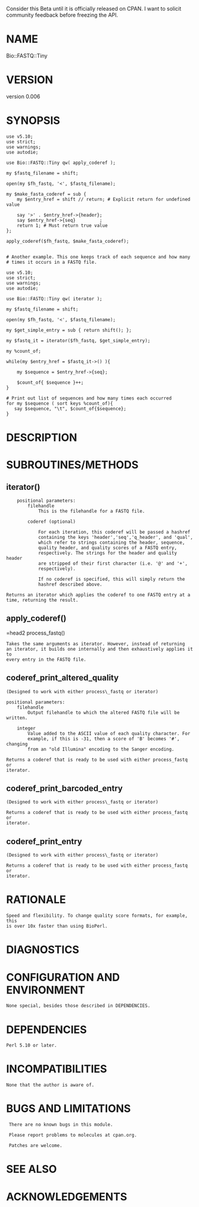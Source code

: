 Consider this Beta until it is officially released on CPAN. I want to solicit
community feedback before freezing the API.

# NAME

Bio::FASTQ::Tiny

# VERSION

version 0.006

# SYNOPSIS

    use v5.10;
    use strict;
    use warnings;
    use autodie;

    use Bio::FASTQ::Tiny qw( apply_coderef );

    my $fastq_filename = shift;

    open(my $fh_fastq, '<', $fastq_filename);

    my $make_fasta_coderef = sub {
        my $entry_href = shift // return; # Explicit return for undefined value

        say '>' . $entry_href->{header};
        say $entry_href->{seq}         ;
        return 1; # Must return true value
    };

    apply_coderef($fh_fastq, $make_fasta_coderef); 


    # Another example. This one keeps track of each sequence and how many
    # times it occurs in a FASTQ file.

    use v5.10;
    use strict;
    use warnings;
    use autodie;

    use Bio::FASTQ::Tiny qw( iterator );

    my $fastq_filename = shift;

    open(my $fh_fastq, '<', $fastq_filename);

    my $get_simple_entry = sub { return shift(); };

    my $fastq_it = iterator($fh_fastq, $get_simple_entry);

    my %count_of;

    while(my $entry_href = $fastq_it->() ){

        my $sequence = $entry_href->{seq};

        $count_of{ $sequence }++;
    }

    # Print out list of sequences and how many times each occurred
    for my $sequence ( sort keys %count_of){
       say $sequence, "\t", $count_of{$sequence}; 
    }

# DESCRIPTION

# SUBROUTINES/METHODS

## iterator()
        positional parameters:
            filehandle
                This is the filehandle for a FASTQ file.

            coderef (optional)

                For each iteration, this coderef will be passed a hashref
                containing the keys 'header','seq','q_header', and 'qual',
                which refer to strings containing the header, sequence,
                quality header, and quality scores of a FASTQ entry,
                respectively. The strings for the header and quality header
                are stripped of their first character (i.e. '@' and '+',
                respectively). 

                If no coderef is specified, this will simply return the
                hashref described above.

    Returns an iterator which applies the coderef to one FASTQ entry at a
    time, returning the result.

## apply\_coderef()
=head2 process\_fastq()

    Takes the same arguments as iterator. However, instead of returning
    an iterator, it builds one internally and then exhaustively applies it to
    every entry in the FASTQ file.

## coderef\_print\_altered\_quality
    (Designed to work with either process\_fastq or iterator)

    positional parameters:
        filehandle
            Output filehandle to which the altered FASTQ file will be written.

        integer
            Value added to the ASCII value of each quality character. For
            example, if this is -31, then a score of 'B' becomes '#', changing
            from an "old Illumina" encoding to the Sanger encoding.

    Returns a coderef that is ready to be used with either process_fastq or
    iterator. 

## coderef\_print\_barcoded\_entry
    (Designed to work with either process\_fastq or iterator)

    Returns a coderef that is ready to be used with either process_fastq or
    iterator. 

## coderef\_print\_entry
    (Designed to work with either process\_fastq or iterator)

    Returns a coderef that is ready to be used with either process_fastq or
    iterator. 

# RATIONALE

    Speed and flexibility. To change quality score formats, for example, this
    is over 10x faster than using BioPerl.

# DIAGNOSTICS

# CONFIGURATION AND ENVIRONMENT

    None special, besides those described in DEPENDENCIES.

# DEPENDENCIES

    Perl 5.10 or later.

# INCOMPATIBILITIES

    None that the author is aware of.

# BUGS AND LIMITATIONS

     There are no known bugs in this module.

     Please report problems to molecules at cpan.org.

     Patches are welcome.

# SEE ALSO

# ACKNOWLEDGEMENTS
